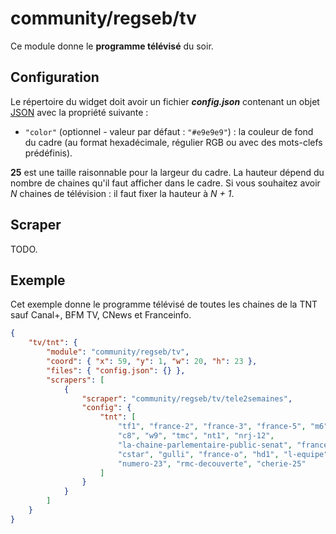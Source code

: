 # community/regseb/tv

Ce module donne le **programme télévisé** du soir.

## Configuration

Le répertoire du widget doit avoir un fichier ***config.json*** contenant un
objet
[JSON](https://www.json.org/json-fr.html "JavaScript Object Notation") avec la
propriété suivante :

- `"color"` (optionnel - valeur par défaut : `"#e9e9e9"`) : la couleur de fond
  du cadre (au format hexadécimale, régulier RGB ou avec des mots-clefs
  prédéfinis).

**25** est une taille raisonnable pour la largeur du cadre. La hauteur dépend
du nombre de chaines qu'il faut afficher dans le cadre. Si vous souhaitez avoir
*N* chaines de télévision : il faut fixer la hauteur à *N + 1*.

## Scraper

TODO.

## Exemple

Cet exemple donne le programme télévisé de toutes les chaines de la TNT sauf
Canal+, BFM TV, CNews et Franceinfo.

```JSON
{
    "tv/tnt": {
        "module": "community/regseb/tv",
        "coord": { "x": 59, "y": 1, "w": 20, "h": 23 },
        "files": { "config.json": {} },
        "scrapers": [
            {
                "scraper": "community/regseb/tv/tele2semaines",
                "config": {
                    "tnt": [
                        "tf1", "france-2", "france-3", "france-5", "m6", "arte",
                        "c8", "w9", "tmc", "nt1", "nrj-12",
                        "la-chaine-parlementaire-public-senat", "france-4",
                        "cstar", "gulli", "france-o", "hd1", "l-equipe", "6ter",
                        "numero-23", "rmc-decouverte", "cherie-25"
                    ]
                }
            }
        ]
    }
}
```
